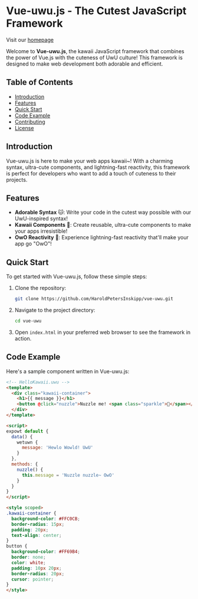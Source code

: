 # Vue-uwu.js - The Cutest JavaScript Framework

Visit our [homepage](http://majestic-person.surge.sh/)

Welcome to **Vue-uwu.js**, the kawaii JavaScript framework that combines the power of Vue.js with the cuteness of UwU culture! This framework is designed to make web development both adorable and efficient.

## Table of Contents

- [Introduction](#introduction)
- [Features](#features)
- [Quick Start](#quick-start)
- [Code Example](#code-example)
- [Contributing](#contributing)
- [License](#license)

## Introduction

Vue-uwu.js is here to make your web apps kawaii~! With a charming syntax, ultra-cute components, and lightning-fast reactivity, this framework is perfect for developers who want to add a touch of cuteness to their projects.

## Features

- **Adorable Syntax** 🐱: Write your code in the cutest way possible with our UwU-inspired syntax!
- **Kawaii Components** 🎀: Create reusable, ultra-cute components to make your apps irresistible!
- **OwO Reactivity** 👀: Experience lightning-fast reactivity that'll make your app go "OwO"!

## Quick Start

To get started with Vue-uwu.js, follow these simple steps:

1. Clone the repository:
    ```bash
    git clone https://github.com/HaroldPetersInskipp/vue-uwu.git
    ```

2. Navigate to the project directory:
    ```bash
    cd vue-uwu
    ```

3. Open `index.html` in your preferred web browser to see the framework in action.

## Code Example

Here's a sample component written in Vue-uwu.js:

```html
<!-- HelloKawaii.uwu -->
<template>
  <div class="kawaii-container">
    <h1>{{ message }}</h1>
    <button @click="nuzzle">Nuzzle me! <span class="sparkle">🐾</span></button>
  </div>
</template>

<script>
expowt default {
  data() {
    wetuwn {
      message: 'Hewlo Wowld! UwU'
    }
  },
  methods: {
    nuzzle() {
      this.message = 'Nuzzle nuzzle~ OwO'
    }
  }
}
</script>

<style scoped>
.kawaii-container {
  background-color: #FFC0CB;
  border-radius: 15px;
  padding: 20px;
  text-align: center;
}
button {
  background-color: #FF69B4;
  border: none;
  color: white;
  padding: 10px 20px;
  border-radius: 20px;
  cursor: pointer;
}
</style>
